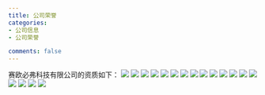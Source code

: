 ```yaml
---
title: 公司荣誉
categories:
- 公司信息
- 公司荣誉

comments: false
---
```

赛欧必弗科技有限公司的资质如下：
<img src="http://www.bjsobf.cn/img/honor/honor4.png">
<img src="http://www.bjsobf.cn/img/honor/honor1.png">
<img src="http://www.bjsobf.cn/img/honor/honor2.png">
<img src="http://www.bjsobf.cn/img/honor/honor3.png">
<img src="http://www.bjsobf.cn/img/honor/honor18.png">
<img src="http://www.bjsobf.cn/img/honor/honor7.png">
<img src="http://www.bjsobf.cn/img/honor/honor8.png">
<img src="http://www.bjsobf.cn/img/honor/honor15.png">
<img src="http://www.bjsobf.cn/img/honor/honor9.png">
<img src="http://www.bjsobf.cn/img/honor/honor10.png">
<img src="http://www.bjsobf.cn/img/honor/honor11.png">
<img src="http://www.bjsobf.cn/img/honor/honor12.png">
<img src="http://www.bjsobf.cn/img/honor/honor13.png">
<img src="http://www.bjsobf.cn/img/honor/honor14.png">
<img src="http://www.bjsobf.cn/img/honor/honor16.png">
<img src="http://www.bjsobf.cn/img/honor/honor17.png">
<img src="http://www.bjsobf.cn/img/honor/honor5.png">
<img src="http://www.bjsobf.cn/img/honor/honor6.png">
